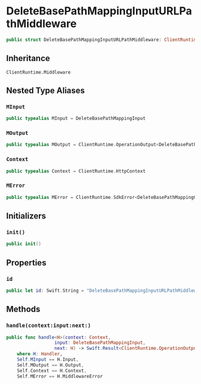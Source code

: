 # DeleteBasePathMappingInputURLPathMiddleware

``` swift
public struct DeleteBasePathMappingInputURLPathMiddleware: ClientRuntime.Middleware 
```

## Inheritance

`ClientRuntime.Middleware`

## Nested Type Aliases

### `MInput`

``` swift
public typealias MInput = DeleteBasePathMappingInput
```

### `MOutput`

``` swift
public typealias MOutput = ClientRuntime.OperationOutput<DeleteBasePathMappingOutputResponse>
```

### `Context`

``` swift
public typealias Context = ClientRuntime.HttpContext
```

### `MError`

``` swift
public typealias MError = ClientRuntime.SdkError<DeleteBasePathMappingOutputError>
```

## Initializers

### `init()`

``` swift
public init() 
```

## Properties

### `id`

``` swift
public let id: Swift.String = "DeleteBasePathMappingInputURLPathMiddleware"
```

## Methods

### `handle(context:input:next:)`

``` swift
public func handle<H>(context: Context,
                  input: DeleteBasePathMappingInput,
                  next: H) -> Swift.Result<ClientRuntime.OperationOutput<DeleteBasePathMappingOutputResponse>, MError>
    where H: Handler,
    Self.MInput == H.Input,
    Self.MOutput == H.Output,
    Self.Context == H.Context,
    Self.MError == H.MiddlewareError
```
